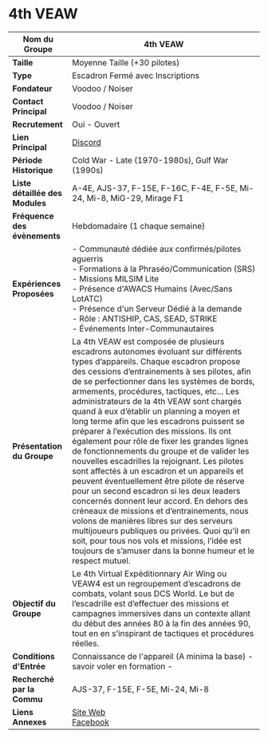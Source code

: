 # 4th VEAW

| **Nom du Groupe**     | 4th VEAW                                                  |
|-----------------------|-----------------------------------------------------------|
| **Taille**            | Moyenne Taille (+30 pilotes)                              |
| **Type**              | Escadron Fermé avec Inscriptions                          |
| **Fondateur**         | Voodoo / Noiser                                           |
| **Contact Principal** | Voodoo / Noiser                                           |
| **Recrutement**       | Oui - Ouvert                                              |
| **Lien Principal**    | [Discord](https://discord.com/invite/UXHPDtcEES)         |
| **Période Historique**| Cold War - Late (1970-1980s), Gulf War (1990s)            |
| **Liste détaillée des Modules** | A-4E, AJS-37, F-15E, F-16C, F-4E, F-5E, Mi-24, Mi-8, MiG-29, Mirage F1 |
| **Fréquence des évènements** | Hebdomadaire (1 chaque semaine)                         |
| **Expériences Proposées** | - Communauté dédiée aux confirmés/pilotes aguerris<br>- Formations à la Phraséo/Communication (SRS)<br>- Missions MILSIM Lite<br>- Présence d'AWACS Humains (Avec/Sans LotATC)<br>- Présence d'un Serveur Dédié à la demande<br>- Rôle : ANTISHIP, CAS, SEAD, STRIKE<br>- Événements Inter-Communautaires |
| **Présentation du Groupe** | La 4th VEAW est composée de plusieurs escadrons autonomes évoluant sur différents types d’appareils. Chaque escadron propose des cessions d’entrainements à ses pilotes, afin de se perfectionner dans les systèmes de bords, armements, procédures, tactiques, etc… Les administrateurs de la 4th VEAW sont chargés quand à eux d’établir un planning a moyen et long terme afin que les escadrons puissent se préparer à l’exécution des missions. Ils ont également pour rôle de fixer les grandes lignes de fonctionnements du groupe et de valider les nouvelles escadrilles la rejoignant. Les pilotes sont affectés à un escadron et un appareils et peuvent éventuellement être pilote de réserve pour un second escadron si les deux leaders concernés donnent leur accord. En dehors des créneaux de missions et d’entrainements, nous volons de manières libres sur des serveurs multijoueurs publiques ou privées. Quoi qu’il en soit, pour tous nos vols et missions, l’idée est toujours de s’amuser dans la bonne humeur et le respect mutuel. |
| **Objectif du Groupe** | Le 4th Virtual Expéditionnary Air Wing ou VEAW4 est un regroupement d’escadrons de combats, volant sous DCS World. Le but de l’escadrille est d’effectuer des missions et campagnes immersives dans un contexte allant du début des années 80 à la fin des années 90, tout en en s’inspirant de tactiques et procédures réelles. |
| **Conditions d'Entrée** | Connaissance de l'appareil (A minima la base) - savoir voler en formation - |
| **Recherché par la Commu** | AJS-37, F-15E, F-5E, Mi-24, Mi-8                         |
| **Liens Annexes**     | [Site Web](https://veaw4.fr/)<br>[Facebook](https://www.facebook.com/veaw4) |
